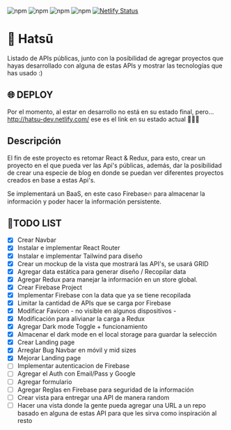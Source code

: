 ![npm](https://img.shields.io/badge/React-v16.13-02DCFF) ![npm](https://img.shields.io/badge/Redux-v4.0.5-3F3D56) ![npm](https://img.shields.io/badge/Firebase-v7.17-yellow) ![npm](https://img.shields.io/badge/TailwindCSS-v1.6-39C9C3) [![Netlify Status](https://api.netlify.com/api/v1/badges/2f53da70-4c64-4db4-8d8d-95b4e02da71e/deploy-status)](https://app.netlify.com/sites/hatsu-dev/deploys)

# 🎴 Hatsū

Listado de APIs públicas, junto con la posibilidad de agregar proyectos que hayas desarrollado con alguna de estas APIs y mostrar las tecnologías que has usado :)

## 🌐 DEPLOY

Por el momento, al estar en desarrollo no está en su estado final, pero...
http://hatsu-dev.netlify.com/ ese es el link en su estado actual 🐛🐛🐛

## Descripción

El fin de este proyecto es retomar React & Redux, para esto, crear un proyecto en el que pueda ver las Api's públicas, además, dar la posibilidad de crear una especie de blog en donde se puedan ver diferentes proyectos creados en base a estas Api's.

Se implementará un BaaS, en este caso Firebase🔥 para almacenar la información y poder hacer la información persistente.

## 📜TODO LIST

- [x] Crear Navbar
- [x] Instalar e implementar React Router
- [x] Instalar e implementar Tailwind para diseño
- [x] Crear un mockup de la vista que mostrará las API's, se usará GRID
- [x] Agregar data estática para generar diseño / Recopilar data
- [x] Agregar Redux para manejar la información en un store global.
- [x] Crear Firebase Project
- [x] Implementar Firebase con la data que ya se tiene recopilada
- [x] Limitar la cantidad de APIs que se carga por Firebase
- [x] Modificar Favicon - no visible en algunos dispositivos -
- [x] Modificación para alivianar la carga a Redux
- [x] Agregar Dark mode Toggle + funcionamiento
- [x] Almacenar el dark mode en el local storage para guardar la selección
- [x] Crear Landing page
- [x] Arreglar Bug Navbar en móvil y mid sizes
- [x] Mejorar Landing page
- [ ] Implementar autenticacion de Firebase
- [ ] Agregar el Auth con Email/Pass y Google
- [ ] Agregar formulario
- [ ] Agregar Reglas en Firebase para seguridad de la información
- [ ] Crear vista para entregar una API de manera random
- [ ] Hacer una vista donde la gente pueda agregar una URL a un repo basado en alguna de estas API para que les sirva como inspiración al resto
